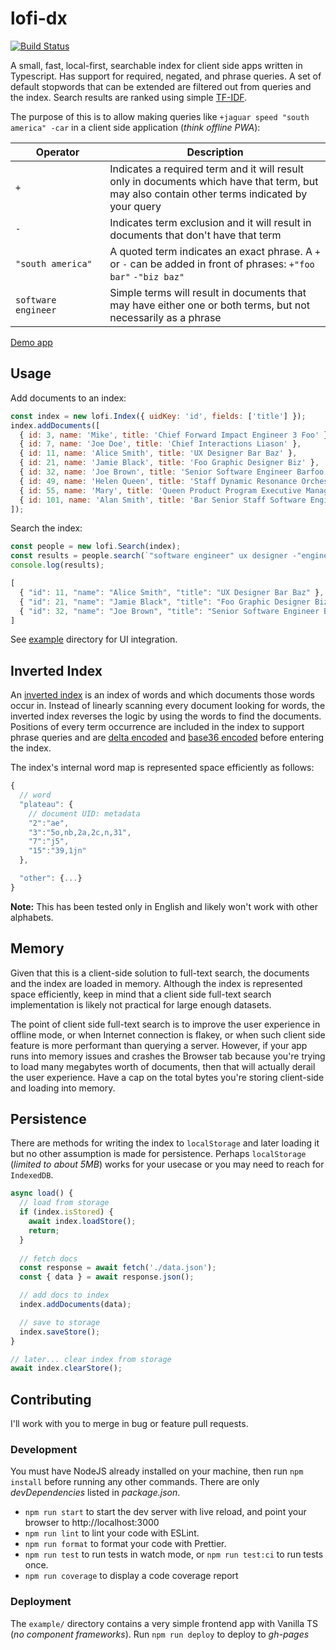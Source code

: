 # lofi-dx
[![Build Status](https://github.com/vasilionjea/webpack-frontend-template/actions/workflows/unit-tests.yml/badge.svg)](https://github.com/vasilionjea/webpack-frontend-template/actions/workflows/unit-tests.yml) 

A small, fast, local-first, searchable index for client side apps written in Typescript. Has support for required, negated, and phrase queries. A set of default stopwords that can be extended are filtered out from queries and the index. Search results are ranked using simple [TF-IDF](https://en.wikipedia.org/wiki/Tf%E2%80%93idf).

The purpose of this is to allow making queries like `+jaguar speed "south america" -car` in a client side application (_think offline PWA_): 
<table>
  <colgroup>
    <col span="1" style="width: 30%;">
    <col span="1" style="width: 70%;">
  </colgroup>
  <thead>
    <tr>
      <th>Operator</th>
      <th>Description</th>
    </tr>
  </thead>
  <tbody>
    <tr>
      <td><code>+</code></td>
      <td>Indicates a required term and it will result only in documents which have that term, but may also contain other terms indicated by your query</td>
    </tr>
    <tr>
      <td><code>-</code></td>
      <td>Indicates term exclusion and it will result in documents that don't have that term</td>
    </tr>
    <tr>
      <td><code>"south america"</code></td>
      <td>A quoted term indicates an exact phrase. A <code>+</code> or <code>-</code> can be added in front of phrases: <code>+"foo bar"</code> <code>-"biz baz"</code></td>
    </tr>
    <tr>
      <td><code>software engineer</code></td>
      <td>Simple terms will result in documents that may have either one or both terms, but not necessarily as a phrase</td>
    </tr>
  </tbody>
</table>

[Demo app](https://vasilionjea.github.io/lofi-dx/)

## Usage
Add documents to an index:
```js
const index = new lofi.Index({ uidKey: 'id', fields: ['title'] });
index.addDocuments([
  { id: 3, name: 'Mike', title: 'Chief Forward Impact Engineer 3 Foo' },
  { id: 7, name: 'Joe Doe', title: 'Chief Interactions Liason' },
  { id: 11, name: 'Alice Smith', title: 'UX Designer Bar Baz' },
  { id: 21, name: 'Jamie Black', title: 'Foo Graphic Designer Biz' },
  { id: 32, name: 'Joe Brown', title: 'Senior Software Engineer Barfoo' },
  { id: 49, name: 'Helen Queen', title: 'Staff Dynamic Resonance Orchestrator Foo' },
  { id: 55, name: 'Mary', title: 'Queen Product Program Executive Manager Foo' },
  { id: 101, name: 'Alan Smith', title: 'Bar Senior Staff Software Engineer 3 Foobar' },
]);
```
Search the index:
```js
const people = new lofi.Search(index);
const results = people.search(`"software engineer" ux designer -"engineer 3"`);
console.log(results);
```
```js 
[
  { "id": 11, "name": "Alice Smith", "title": "UX Designer Bar Baz" },
  { "id": 21, "name": "Jamie Black", "title": "Foo Graphic Designer Biz"},
  { "id": 32, "name": "Joe Brown", "title": "Senior Software Engineer Barfoo" }
]
```

See [example](https://github.com/vasilionjea/lofi-dx/tree/main/example) directory for UI integration.

## Inverted Index
An [inverted index](https://en.wikipedia.org/wiki/Inverted_index) is an index of words and which documents those words occur in. Instead of linearly scanning every document looking for words, the inverted index reverses the logic by using the words to find the documents. Positions of every term occurrence are included in the index to support phrase queries and are [delta encoded](https://en.wikipedia.org/wiki/Delta_encoding) and [base36 encoded](https://en.wikipedia.org/wiki/Base36) before entering the index. 

The index's internal word map is represented space efficiently as follows:
```js
{
  // word
  "plateau": { 
    // document UID: metadata
    "2":"ae",
    "3":"5o,nb,2a,2c,n,31",
    "7":"j5",
    "15":"39,1jn"
  },

  "other": {...}
}
```

**Note:** This has been tested only in English and likely won't work with other alphabets.

## Memory
Given that this is a client-side solution to full-text search, the documents and the index are loaded in memory. Although the index is represented space efficiently, keep in mind that a client side full-text search implementation is likely not practical for large enough datasets. 

The point of client side full-text search is to improve the user experience in offline mode, or when Internet connection is flakey, or when such client side feature is more performant than querying a server. However, if your app runs into memory issues and crashes the Browser tab because you're trying to load many megabytes worth of documents, then that will actually derail the user experience. Have a cap on the total bytes you're storing client-side and loading into memory.

## Persistence
There are methods for writing the index to `localStorage` and later loading it but no other assumption is made for persistence. Perhaps `localStorage` (_limited to about 5MB_) works for your usecase or you may need to reach for `IndexedDB`.

```js
async load() {
  // load from storage
  if (index.isStored) {
    await index.loadStore();
    return;
  }
  
  // fetch docs
  const response = await fetch('./data.json');
  const { data } = await response.json();

  // add docs to index
  index.addDocuments(data);

  // save to storage
  index.saveStore();
}

// later... clear index from storage
await index.clearStore();
```

## Contributing
I'll work with you to merge in bug or feature pull requests.  

### Development 
You must have NodeJS already installed on your machine, then run `npm install` before running any other commands. There are only _devDependencies_ listed in _package.json_. 

* `npm run start` to start the dev server with live reload, and point your browser to http://localhost:3000
* `npm run lint` to lint your code with ESLint.
* `npm run format` to format your code with Prettier.
* `npm run test` to run tests in watch mode, or `npm run test:ci` to run tests once.
* `npm run coverage` to display a code coverage report

### Deployment
The `example/` directory contains a very simple frontend app with Vanilla TS (_no component frameworks_). Run `npm run deploy` to deploy to _gh-pages_

